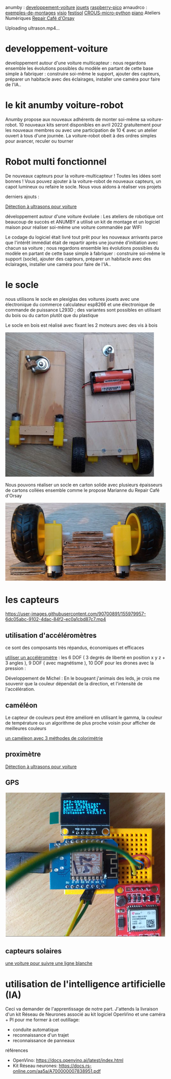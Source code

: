 anumby : [developpement-voiture](https://github.com/anumby-source/developpement-voiture/wiki) [jouets](https://github.com/anumby-source/jouets/wiki) [raspberry-pico](https://github.com/anumby-source/raspberry-pico/wiki) arnaudrco : [exemples-de-montages](https://github.com/arnaudrco/exemples/wiki) [visio](https://github.com/arnaudrco/visio/wiki) [festisol](https://github.com/arnaudrco/festisol/wiki) [CROUS-micro-python](https://github.com/arnaudrco/CROUS-micro-python/wiki) [piano](https://github.com/arnaudrco/piano-pour-adulte-debutant/wiki) Ateliers Numériques [Repair Café d'Orsay](https://www.repaircafe-orsay.org/category/blog/ateliers-numeriques-blog/) 


Uploading ultrason.mp4…






# developpement-voiture
developpement autour d'une voiture multicapteur : nous regardons ensemble les évolutions possibles du modèle en partant de cette base simple à fabriquer : construire soi-même le support, ajouter des capteurs, préparer un habitacle avec des éclairages, installer une caméra pour faire de l'IA..

# le kit anumby voiture-robot
Anumby propose aux nouveaux adhérents de monter soi-même sa voiture-robot. 10 nouveaux kits seront disponibles en avril 2022 gratuitement pour les nouveaux membres ou avec une participation de 10 € avec un atelier ouvert à tous d'une journée. La voiture-robot obeit à des ordres simples pour avancer, reculer ou tourner

# Robot multi fonctionnel
De nouveaux capteurs pour la voiture-multicapteur ! Toutes les idées sont bonnes ! Vous pouvez ajouter à la voiture-robot de nouveaux capteurs, un capot lumineux ou refaire le socle. Nous vous aidons à réaliser vos projets

derniers ajouts :

[Détection à ultrasons pour voiture](https://github.com/anumby-source/developpement-voiture/blob/main/esp-ultrason/ultrason.mp4)


développement autour d'une voiture évoluée : Les ateliers de robotique ont beaucoup de succès et ANUMBY a utilisé un kit de montage et un logiciel maison pour réaliser soi-même une voiture commandée par WIFI 

Le codage du logiciel était livré tout prêt pour les nouveaux arrivants parce que l'intérêt immédiat était de repartir après une journée d'initiation avec chacun sa voiture ; nous regardons ensemble les évolutions possibles du modèle en partant de cette base simple à fabriquer : construire soi-même le support (socle), ajouter des capteurs, préparer un habitacle avec des éclairages, installer une caméra pour faire de l'IA..

# le socle

nous utilisons le socle en plexiglas des voitures jouets avec une électronique du commerce calculateur esp8266 et une électronique de commande de puissance L293D ; des variantes sont possibles en utilisant du bois ou du carton plutôt que du plastique

Le socle en bois est réalisé avec fixant les 2 moteurs avec des vis à bois

![affiche](https://github.com/anumby-source/developpement-voiture/blob/main/bois.JPG)

Nous pouvons réaliser un socle en carton solide avec plusieurs épaisseurs de cartons collées ensemble comme le propose Marianne du Repair Café d'Orsay

![affiche](https://github.com/anumby-source/developpement-voiture/blob/main/carton.JPG)

# les capteurs

https://user-images.githubusercontent.com/90700891/155979957-6dc05abc-9102-4dac-84f2-ec0a1cbd87c7.mp4

## utilisation d'accéléromètres 

ce sont des composants très répandus, économiques et efficaces 

[utiliser un accéléromètre](https://github.com/arnaudrco/exemples/tree/main/de-accelerometre) :  les 6 DOF ( 3 degrés de liberté en position x y z + 3 angles ), 9 DOF ( avec magnétisme ), 10 DOF pour les drones avec la pression : 

Développement de Michel : En le bougeant j'animais des leds, je crois me souvenir que la couleur dépendait de la direction, et l'intensité de l'accélération.

## caméléon

Le capteur de couleurs peut être amélioré en utilisant le gamma, la couleur de température ou un algorithme de plus proche voisin pour afficher de meilleures couleurs 

[un caméleon avec 3 méthodes de colorimétrie](https://github.com/arnaudrco/exemples/blob/main/cameleon/read-me-cameleon.pdf)


## proximètre

[Détection à ultrasons pour voiture](https://github.com/anumby-source/developpement-voiture/blob/main/esp-ultrason/ultrason.mp4)



## GPS

![affiche](https://github.com/anumby-source/developpement-voiture/blob/main/gps.png)

## capteurs solaires

[une voiture pour suivre une ligne blanche](https://github.com/anumby-source/jouets/tree/main/voiture-eclairee)

# utilisation de l'intelligence artificielle (IA) 

Ceci va demander de l'apprentissage de notre part. J'attends la livraison d'un kit Réseau de Neurones associé au kit logiciel OpenVino et une caméra + PI pour me former à cet outillage:
- conduite automatique
- reconnaissance d'un trajet
- reconnaissance de panneaux

références
- OpenVino: https://docs.openvino.ai/latest/index.html
- Kit Réseau neurones: https://docs.rs-online.com/aa5a/A700000007838951.pdf



